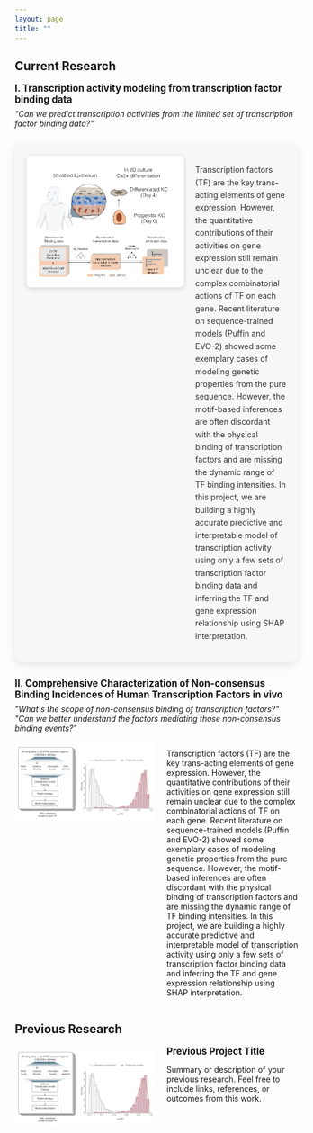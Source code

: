 ```yaml
---
layout: page
title: ""
---
```


## <strong>Current Research</strong>

<p style="font-size: 1.2em; font-weight: bold; margin: 0;">
  I. Transcription activity modeling from transcription factor binding data
</p>

<!-- Italic question -->
<p style="font-style: italic; margin-top: 0.5em;">
  "Can we predict transcription activities from the limited set of transcription factor binding data?"
</p>

<div style="margin: 2em 0; padding: 1.5em; background: #f7f7f7; border-radius: 12px; box-shadow: 0 4px 15px rgba(0, 0, 0, 0.1); display: flex; align-items: flex-start; gap: 20px;">

  <!-- Left side image -->
  <img src="/assets/project_pic1.png" alt="TF Modeling" style="width: 280px; border-radius: 8px; box-shadow: 0 2px 8px rgba(0,0,0,0.15); flex-shrink: 0;">

  <!-- Right side content -->
  <div style="flex: 1;">
    <p style="line-height: 1.6; color: #333;">
      Transcription factors (TF) are the key trans-acting elements of gene expression. However, the quantitative contributions of their activities on gene expression still remain unclear due to the complex combinatorial actions of TF on each gene. Recent literature on sequence-trained models (Puffin and EVO-2) showed some exemplary cases of modeling genetic properties from the pure sequence. However, the motif-based inferences are often discordant with the physical binding of transcription factors and are missing the dynamic range of TF binding intensities. In this project, we are building a highly accurate predictive and interpretable model of transcription activity using only a few sets of transcription factor binding data and inferring the TF and gene expression relationship using SHAP interpretation.
    </p>
  </div>
</div>

<p style="font-size: 1.2em; font-weight: bold; margin: 0;">
  II. Comprehensive Characterization of Non-consensus Binding Incidences of Human Transcription Factors in vivo
</p>

<!-- Italic question -->
<p style="font-style: italic; margin-top: 0.5em;">
  "What's the scope of non-consensus binding of transcription factors?"<br>
  "Can we better understand the factors mediating those non-consensus binding events?"
</p>

<div style="display: flex; align-items: flex-start; margin-bottom: 2em;">
  <img src="/assets/project_pic2.png" alt="Project 2" style="width: 250px; margin-right: 20px;">
  <div>
    <p> Transcription factors (TF) are the key trans-acting elements of gene expression. However, the quantitative contributions of their activities on gene expression still remain unclear due to the complex combinatorial actions of TF on each gene. Recent literature on sequence-trained models (Puffin and EVO-2) showed some exemplary cases of modeling genetic properties from the pure sequence. However, the motif-based inferences are often discordant with the physical binding of transcription factors and are missing the dynamic range of TF binding intensities. In this project, we are building a highly accurate predictive and interpretable model of transcription activity using only a few sets of transcription factor binding data and inferring the TF and gene expression relationship using SHAP interpretation. </p>
  </div>
</div>

## <strong>Previous Research</strong>

<div style="display: flex; align-items: flex-start; margin-bottom: 2em;">
  <img src="/assets/project_pic2.png" alt="Previous Project" style="width: 250px; margin-right: 20px;">
  <div>
    <p style="font-size: 1.2em; font-weight: bold; margin: 0;">Previous Project Title</p>
    <p>Summary or description of your previous research. Feel free to include links, references, or outcomes from this work.</p>
  </div>
</div>
